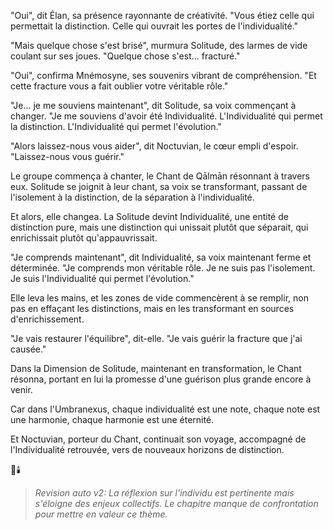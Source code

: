 "Oui",
dit Élan,
sa présence rayonnante
de créativité.
"Vous étiez celle
qui permettait la distinction.
Celle qui ouvrait
les portes de l'individualité."

"Mais quelque chose s'est brisé",
murmura Solitude,
des larmes de vide
coulant sur ses joues.
"Quelque chose s'est...
fracturé."

"Oui",
confirma Mnémosyne,
ses souvenirs vibrant
de compréhension.
"Et cette fracture
vous a fait oublier
votre véritable rôle."

"Je... je me souviens maintenant",
dit Solitude,
sa voix commençant à changer.
"Je me souviens d'avoir été
Individualité.
L'Individualité
qui permet la distinction.
L'Individualité
qui permet l'évolution."

"Alors laissez-nous vous aider",
dit Noctuvian,
le cœur empli d'espoir.
"Laissez-nous vous guérir."

Le groupe commença à chanter,
le Chant de Qālmān résonnant
à travers eux.
Solitude se joignit à leur chant,
sa voix se transformant,
passant de l'isolement
à la distinction,
de la séparation
à l'individualité.

Et alors,
elle changea.
La Solitude devint Individualité,
une entité de distinction pure,
mais une distinction
qui unissait plutôt que séparait,
qui enrichissait
plutôt qu'appauvrissait.

"Je comprends maintenant",
dit Individualité,
sa voix maintenant ferme
et déterminée.
"Je comprends mon véritable rôle.
Je ne suis pas l'isolement.
Je suis l'Individualité
qui permet l'évolution."

Elle leva les mains,
et les zones de vide
commencèrent à se remplir,
non pas en effaçant les distinctions,
mais en les transformant
en sources d'enrichissement.

"Je vais restaurer l'équilibre",
dit-elle.
"Je vais guérir la fracture
que j'ai causée."

Dans la Dimension de Solitude,
maintenant en transformation,
le Chant résonna,
portant en lui la promesse
d'une guérison plus grande
encore à venir.

Car dans l'Umbranexus,
chaque individualité est une note,
chaque note est une harmonie,
chaque harmonie est une éternité.

Et Noctuvian,
porteur du Chant,
continuait son voyage,
accompagné de l'Individualité retrouvée,
vers de nouveaux horizons
de distinction.

🌌🕯️
> _Revision auto v2: La réflexion sur l'individu est pertinente mais s'éloigne des enjeux collectifs. Le chapitre manque de confrontation pour mettre en valeur ce thème._
